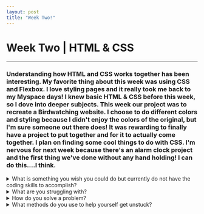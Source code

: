 ```yaml
---
layout: post
title: "Week Two!"
---
```


# Week Two | HTML & CSS

<hr>

### Understanding how HTML and CSS works together has been interesting. My favorite thing about this week was using CSS and Flexbox. I love styling pages and it really took me back to my Myspace days! I knew basic HTML & CSS before this week, so I dove into deeper subjects. This week our project was to recreate a Birdwatching website. I choose to do different colors and styling because I didn't enjoy the colors of the original, but I'm sure someone out there does! It was rewarding to finally have a project to put together and for it to actually come together. I plan on finding some cool things to do with CSS. I'm nervous for next week because there's an alarm clock project and the first thing we've done without any hand holding! I can do this....I think.

<details>

<summary>What is something you wish you could do but currently do not have the coding skills to accomplish?</summary>

<br />
I wish I had enough coding skills to code a simple game. I've always wanted to do this and cannot wait to be able to. I don't even care if it's a game as simple as snake. 
  
</details>

<details>

<summary>What are you struggling with?</summary>

<br />
At the moment, I am struggling with remembering to commit while doing a project. I am also struggling with answering questions about git commands. I understand how to use them, what they do, and when to use them, but for some reason when I have to answer a question about them my mind goes blank. I'm going to work on this because maybe I'm missing a deeper understanding.
 
</details>

<details>

<summary>How do you solve a problem? </summary>

<br />
 I solve a problem by exhausting every resource. If I don't know how to do something I start by googling the topic, I skim through the top few websites and if it still doesn't clear up my understanding, I switch to YouTube. If I cannot understand something by reading about it, then I can normally understand it by hearing someone talk about it. I think I just had an a-ha! moment and realized I should start by hearing someone talk about the topic before reading about it. It could save me some time!
   
</details>

<details>

<summary>What methods do you use to help yourself get unstuck? </summary>

<br />
 This sort of ties in to the question above, but I also want to add that a lot of times if I'm feeling stuck, I'll take a break. There have been many times when its clicked before I even came back! 
   
</details>
